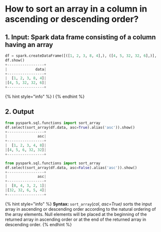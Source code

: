 # How to sort an array in a column in ascending or descending order?

## 1.  Input:  Spark data frame consisting of a column having an array

```python
df = spark.createDataFrame([([1, 2, 3, 8, 4],), ([4, 5, 32, 32, 6],)], ['data'])
df.show()
+-----------------+
|             data|
+-----------------+
|  [1, 2, 3, 8, 4]|
|[4, 5, 32, 32, 6]|
+-----------------+
```

{% hint style="info" %}
I
{% endhint %}

## 2.  Output

```python
from pyspark.sql.functions import sort_array
df.select(sort_array(df.data, asc=True).alias('asc')).show()
+-----------------+
|              asc|
+-----------------+
|  [1, 2, 3, 4, 8]|
|[4, 5, 6, 32, 32]|
+-----------------+

from pyspark.sql.functions import sort_array
df.select(sort_array(df.data, asc=False).alias('asc')).show()
+-----------------+
|              asc|
+-----------------+
|  [8, 4, 3, 2, 1]|
|[32, 32, 6, 5, 4]|
+-----------------+
```

{% hint style="info" %}
**Syntax:**   `sort_array`\(_col_, _asc=True\)_                                                                                                                 sorts the input array in ascending or descending order according to the natural ordering of the array elements. Null elements will be placed at the beginning of the returned array in ascending order or at the end of the returned array in descending order. 
{% endhint %}

